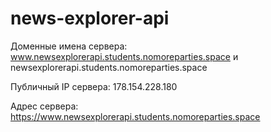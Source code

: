# news-explorer-api
Доменные имена сервера: www.newsexplorerapi.students.nomoreparties.space и newsexplorerapi.students.nomoreparties.space

Публичный IP сервера: 178.154.228.180

Адрес сервера: https://www.newsexplorerapi.students.nomoreparties.space
